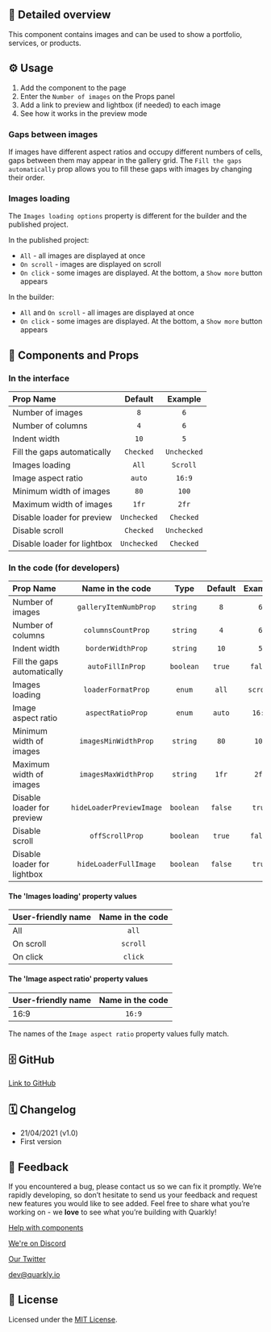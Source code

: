 ## 📖 Detailed overview

This component contains images and can be used to show a portfolio, services, or products.

## ⚙️ Usage

1.  Add the component to the page
2.  Enter the `Number of images` on the Props panel
3.  Add a link to preview and lightbox (if needed) to each image
4.  See how it works in the preview mode

### Gaps between images

If images have different aspect ratios and occupy different numbers of cells, gaps between them may appear in the gallery grid. The `Fill the gaps automatically` prop allows you to fill these gaps with images by changing their order.

### Images loading

The `Images loading options` property is different for the builder and the published project.

In the published project:

-   `All` - all images are displayed at once
-   `On scroll` - images are displayed on scroll
-   `On click` - some images are displayed. At the bottom, a `Show more` button appears

In the builder:

-   `All` and `On scroll` - all images are displayed at once
-   `On click` - some images are displayed. At the bottom, a `Show more` button appears

## 🧩 Components and Props

### In the interface

| Prop Name                   |   Default   |   Example   |
| :-------------------------- | :---------: | :---------: |
| Number of images            |     `8`     |     `6`     |
| Number of columns           |     `4`     |     `6`     |
| Indent width                |    `10`     |     `5`     |
| Fill the gaps automatically |  `Checked`  | `Unchecked` |
| Images loading              |    `All`    |  `Scroll`   |
| Image aspect ratio          |   `auto`    |   `16:9`    |
| Minimum width of images     |    `80`     |    `100`    |
| Maximum width of images     |    `1fr`    |    `2fr`    |
| Disable loader for preview  | `Unchecked` |  `Checked`  |
| Disable scroll              |  `Checked`  | `Unchecked` |
| Disable loader for lightbox | `Unchecked` |  `Checked`  |

### In the code (for developers)

| Prop Name                   |     Name in the code     |   Type    | Default | Example  |
| :-------------------------- | :----------------------: | :-------: | :-----: | :------: |
| Number of images            |  `galleryItemNumbProp`   | `string`  |   `8`   |   `6`    |
| Number of columns           |    `columnsCountProp`    | `string`  |   `4`   |   `6`    |
| Indent width                |    `borderWidthProp`     | `string`  |  `10`   |   `5`    |
| Fill the gaps automatically |     `autoFillInProp`     | `boolean` | `true`  | `false`  |
| Images loading              |    `loaderFormatProp`    |  `enum`   |  `all`  | `scroll` |
| Image aspect ratio          |    `aspectRatioProp`     |  `enum`   | `auto`  |  `16:9`  |
| Minimum width of images     |   `imagesMinWidthProp`   | `string`  |  `80`   |  `100`   |
| Maximum width of images     |   `imagesMaxWidthProp`   | `string`  |  `1fr`  |  `2fr`   |
| Disable loader for preview  | `hideLoaderPreviewImage` | `boolean` | `false` |  `true`  |
| Disable scroll              |     `offScrollProp`      | `boolean` | `true`  | `false`  |
| Disable loader for lightbox |  `hideLoaderFullImage`   | `boolean` | `false` |  `true`  |

#### The 'Images loading' property values

| User-friendly name | Name in the code |
| :----------------- | :--------------: |
| All                |      `all`       |
| On scroll          |     `scroll`     |
| On click           |     `click`      |

#### The 'Image aspect ratio' property values

| User-friendly name | Name in the code |
| :----------------- | :--------------: |
| 16:9               |      `16:9`      |

The names of the `Image aspect ratio` property values fully match.

## 🗄 GitHub

[Link to GitHub](https://github.com/quarkly/community-kit/tree/master/src/Gallery)

## 🗓 Changelog

-   21/04/2021 (v1.0)
-   First version

## 📮 Feedback

If you encountered a bug, please contact us so we can fix it promptly. We’re rapidly developing, so don’t hesitate to send us your feedback and request new features you would like to see added. Feel free to share what you’re working on - we **love** to see what you’re building with Quarkly!

[Help with components](https://community.quarkly.io/c/requests/11)

[We're on Discord](https://discord.gg/SuF9vCMJGW)

[Our Twitter](https://twitter.com/quarklyapp)

[dev@quarkly.io](mailto:dev@quarkly.io)

## 📝 License

Licensed under the [MIT License](https://raw.githubusercontent.com/quarkly/community-kit/master/LICENSE).
